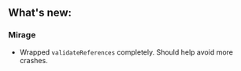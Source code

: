 ## What's new:

### Mirage

* Wrapped `validateReferences` completely. Should help avoid more crashes.
